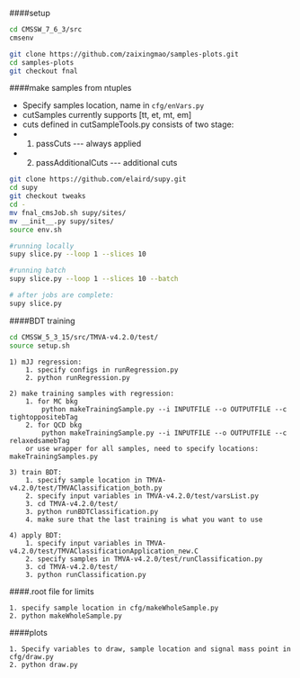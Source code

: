 ####setup
```bash
cd CMSSW_7_6_3/src
cmsenv

git clone https://github.com/zaixingmao/samples-plots.git
cd samples-plots
git checkout fnal
```

####make samples from ntuples
* Specify samples location, name in `cfg/enVars.py`
* cutSamples currently supports [tt, et, mt, em]
* cuts defined in cutSampleTools.py consists of two stage:
* 1) passCuts --- always applied 
* 2) passAdditionalCuts --- additional cuts 

```bash
git clone https://github.com/elaird/supy.git
cd supy
git checkout tweaks
cd -
mv fnal_cmsJob.sh supy/sites/
mv __init__.py supy/sites/
source env.sh

#running locally
supy slice.py --loop 1 --slices 10

#running batch
supy slice.py --loop 1 --slices 10 --batch

# after jobs are complete:
supy slice.py
```

####BDT training
```bash
cd CMSSW_5_3_15/src/TMVA-v4.2.0/test/
source setup.sh
```

```
1) mJJ regression:
    1. specify configs in runRegression.py
    2. python runRegression.py

2) make training samples with regression:
    1. for MC bkg
        python makeTrainingSample.py --i INPUTFILE --o OUTPUTFILE --c tightoppositebTag
    2. for QCD bkg
        python makeTrainingSample.py --i INPUTFILE --o OUTPUTFILE --c relaxedsamebTag
    or use wrapper for all samples, need to specify locations: makeTrainingSamples.py

3) train BDT:
    1. specify sample location in TMVA-v4.2.0/test/TMVAClassification_both.py
    2. specify input variables in TMVA-v4.2.0/test/varsList.py
    3. cd TMVA-v4.2.0/test/
    3. python runBDTClassification.py
    4. make sure that the last training is what you want to use

4) apply BDT:
    1. specify input variables in TMVA-v4.2.0/test/TMVAClassificationApplication_new.C
    2. specify samples in TMVA-v4.2.0/test/runClassification.py
    3. cd TMVA-v4.2.0/test/
    3. python runClassification.py
```

####.root file for limits
```
1. specify sample location in cfg/makeWholeSample.py
2. python makeWholeSample.py
```

####plots
```
1. Specify variables to draw, sample location and signal mass point in cfg/draw.py
2. python draw.py
```